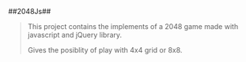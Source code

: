 ##2048Js##

>This project contains the implements of a 2048 game made with javascript and jQuery library. </p>
>Gives the posiblity of play with 4x4 grid or 8x8. 
